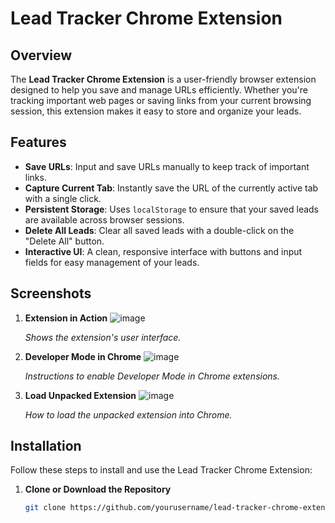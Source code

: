 # Lead Tracker Chrome Extension

## Overview

The **Lead Tracker Chrome Extension** is a user-friendly browser extension designed to help you save and manage URLs efficiently. Whether you're tracking important web pages or saving links from your current browsing session, this extension makes it easy to store and organize your leads.

## Features

- **Save URLs**: Input and save URLs manually to keep track of important links.
- **Capture Current Tab**: Instantly save the URL of the currently active tab with a single click.
- **Persistent Storage**: Uses `localStorage` to ensure that your saved leads are available across browser sessions.
- **Delete All Leads**: Clear all saved leads with a double-click on the "Delete All" button.
- **Interactive UI**: A clean, responsive interface with buttons and input fields for easy management of your leads.

## Screenshots

1. **Extension in Action**
   ![image](https://github.com/user-attachments/assets/3a499d5d-78a5-4b0b-8254-fd6f5006fb40)

   *Shows the extension's user interface.*

2. **Developer Mode in Chrome**
   ![image](https://github.com/user-attachments/assets/e386dfef-733c-40d6-88a2-2c7973cf6cbb)

   *Instructions to enable Developer Mode in Chrome extensions.*

3. **Load Unpacked Extension**
   ![image](https://github.com/user-attachments/assets/b3839481-a57e-497b-8539-e33ee9956986)

   *How to load the unpacked extension into Chrome.*

## Installation

Follow these steps to install and use the Lead Tracker Chrome Extension:

1. **Clone or Download the Repository**
   ```bash
   git clone https://github.com/yourusername/lead-tracker-chrome-extension.git
